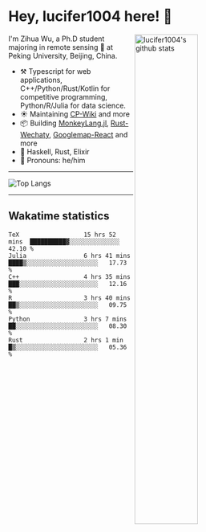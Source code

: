 # Hey, lucifer1004 here! :wave:

<img width="50%" align="right" alt="lucifer1004's github stats" src="https://github-readme-stats.vercel.app/api?username=lucifer1004&show_icons=true">

I'm Zihua Wu, a Ph.D student majoring in remote sensing :satellite: at Peking University, Beijing, China.

- :hammer_and_pick: Typescript for web applications, C++/Python/Rust/Kotlin for competitive programming, Python/R/Julia for data science.
- :sunny: Maintaining [CP-Wiki](https://cp-wiki.vercel.app) and more 
- :package: Building [MonkeyLang.jl](https://github.com/lucifer1004/MonkeyLang.jl), [Rust-Wechaty](https://github.com/wechaty/rust-wechaty), [Googlemap-React](https://github.com/googlemap-react/googlemap-react) and more
- :seedling: Haskell, Rust, Elixir
- :man: Pronouns: he/him

---

![Top Langs](https://github-readme-stats.vercel.app/api/top-langs/?username=lucifer1004&layout=compact)

---

## Wakatime statistics

<!--START_SECTION:waka-->

```text
TeX                  15 hrs 52 mins  ██████████▓░░░░░░░░░░░░░░   42.10 %
Julia                6 hrs 41 mins   ████▒░░░░░░░░░░░░░░░░░░░░   17.73 %
C++                  4 hrs 35 mins   ███░░░░░░░░░░░░░░░░░░░░░░   12.16 %
R                    3 hrs 40 mins   ██▒░░░░░░░░░░░░░░░░░░░░░░   09.75 %
Python               3 hrs 7 mins    ██░░░░░░░░░░░░░░░░░░░░░░░   08.30 %
Rust                 2 hrs 1 min     █▒░░░░░░░░░░░░░░░░░░░░░░░   05.36 %
```

<!--END_SECTION:waka-->
